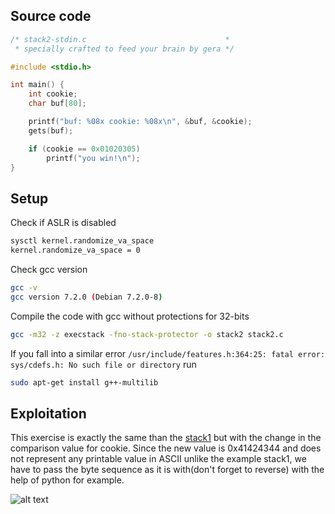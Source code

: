 ## Source code
```c
/* stack2-stdin.c                               *
 * specially crafted to feed your brain by gera */

#include <stdio.h>

int main() {
	int cookie;
	char buf[80];

	printf("buf: %08x cookie: %08x\n", &buf, &cookie);
	gets(buf);

	if (cookie == 0x01020305)
  		printf("you win!\n");
}
```

## Setup
Check if ASLR is disabled
```bash
sysctl kernel.randomize_va_space
kernel.randomize_va_space = 0
```

Check gcc version
```bash 
gcc -v 
gcc version 7.2.0 (Debian 7.2.0-8)
```

Compile the code with gcc without protections for 32-bits
```bash
gcc -m32 -z execstack -fno-stack-protector -o stack2 stack2.c
```

If you fall into a similar error ```/usr/include/features.h:364:25: fatal error: sys/cdefs.h: No such file or directory``` run
```bash
sudo apt-get install g++-multilib
```

## Exploitation

This exercise is exactly the same than the [stack1](https://github.com/xufuou/learning-reverse/tree/master/InsecureProgramming/stack1) but with the change in the comparison value for cookie. Since the new value is 0x41424344 and does not represent any printable value in ASCII unlike the example stack1, we have to pass the byte sequence as it is with(don't forget to reverse) with the help of python for example.

![alt text](https://imgur.com/fTVF5Dc.png)

